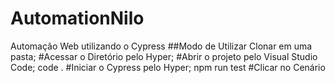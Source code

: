 # AutomationNilo
Automação Web utilizando o Cypress
##Modo de Utilizar
Clonar em uma pasta;
#Acessar o Diretório pelo Hyper;
#Abrir o projeto pelo Visual Studio Code;
code .
#Iniciar o Cypress pelo Hyper;
npm run test
#Clicar no Cenário
